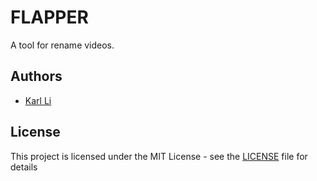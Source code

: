# FLAPPER

A tool for rename videos.

## Authors

* [Karl Li](https://github.com/killtw)

## License

This project is licensed under the MIT License - see the [LICENSE](LICENSE) file for details